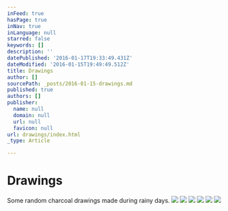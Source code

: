 ```yaml
---
inFeed: true
hasPage: true
inNav: true
inLanguage: null
starred: false
keywords: []
description: ''
datePublished: '2016-01-17T19:33:49.431Z'
dateModified: '2016-01-15T19:49:49.512Z'
title: Drawings
author: []
sourcePath: _posts/2016-01-15-drawings.md
published: true
authors: []
publisher:
  name: null
  domain: null
  url: null
  favicon: null
url: drawings/index.html
_type: Article

---
```

# Drawings

Some random charcoal drawings made during rainy days.
![](https://the-grid-user-content.s3-us-west-2.amazonaws.com/db7e23b8-cd12-47a6-81f8-080f6a3ea9fc.jpg)
![](https://the-grid-user-content.s3-us-west-2.amazonaws.com/4a3adb6d-f114-481b-b479-b92ba1c4603c.jpg)
![](https://the-grid-user-content.s3-us-west-2.amazonaws.com/97760a35-864d-4f23-9ee0-697020655f89.jpg)
![](https://the-grid-user-content.s3-us-west-2.amazonaws.com/eee78304-632f-47e8-9309-b679f91d7b4d.jpg)
![](https://the-grid-user-content.s3-us-west-2.amazonaws.com/f366dfcc-5e5c-47be-82a2-f7b3d0478c2d.jpg)
![](https://the-grid-user-content.s3-us-west-2.amazonaws.com/a3490e5a-3b3b-4a2d-859f-0e459818f039.jpg)